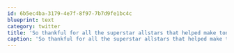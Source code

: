 ```yaml
---
id: 6b5ec4ba-3179-4e7f-8f97-7b7d9fe1bc4c
blueprint: text
category: twitter
title: 'So thankful for all the superstar allstars that helped make tonight happen. Too many to list. #swokanagan'
caption: 'So thankful for all the superstar allstars that helped make tonight happen. Too many to list. <span class="hashtag hashtag_local">#<a href="http://tweettemp.darylchymko.ca/?tag=swokanagan">swokanagan</a>'
---
```

